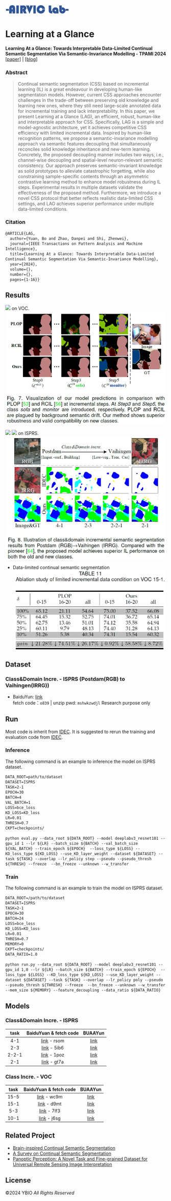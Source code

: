 <img src="illustration/AIRVICLAB.png" width="200px">

# Learning at a Glance 
**Learning At a Glance: Towards Interpretable Data-Limited Continual Semantic Segmentation Via Semantic-Invariance Modelling - TPAMI 2024**
[[paper]](https://ieeexplore.ieee.org/abstract/document/10520832/) | [[blog]](https://ybio.github.io/2024/06/01/blog_LAG/) 
### Abstract

> Continual semantic segmentation (CSS) based on incremental learning (IL) is a great endeavour in developing human-like segmentation models. However, current CSS approaches encounter challenges in the trade-off between preserving old knowledge and learning new ones, where they still need large-scale annotated data for incremental training and lack interpretability. In this paper, we present Learning at a Glance (LAG), an efficient, robust, human-like and interpretable approach for CSS. Specifically, LAG is a simple and model-agnostic architecture, yet it achieves competitive CSS efficiency with limited incremental data. Inspired by human-like recognition patterns, we propose a semantic-invariance modelling approach via semantic features decoupling that simultaneously reconciles solid knowledge inheritance and new-term learning. Concretely, the proposed decoupling manner includes two ways, i.e., channel-wise decoupling and spatial-level neuron-relevant semantic consistency. Our approach preserves semantic-invariant knowledge as solid prototypes to alleviate catastrophic forgetting, while also constraining sample-specific contents through an asymmetric contrastive learning method to enhance model robustness during IL steps. Experimental results in multiple datasets validate the effectiveness of the proposed method. Furthermore, we introduce a novel CSS protocol that better reflects realistic data-limited CSS settings, and LAG achieves superior performance under multiple data-limited conditions.


### Citation
```
@ARTICLE{LAG,
  author={Yuan, Bo and Zhao, Danpei and Shi, Zhenwei},
  journal={IEEE Transactions on Pattern Analysis and Machine Intelligence}, 
  title={Learning At a Glance: Towards Interpretable Data-Limited Continual Semantic Segmentation Via Semantic-Invariance Modelling}, 
  year={2024},
  volume={},
  number={},
  pages={1-16}}
```
## Results
![](https://img.shields.io/badge/class%20incre.-yellow) on VOC.
![vis1](illustration/1.png)

![](https://img.shields.io/badge/class%20incre.-yellow) 
![](https://img.shields.io/badge/domain%20incre.-blue) on ISPRS.
![vis2](illustration/2.png)

- Data-limited continual semantic segmentation
![data-limited](illustration/3.png)

## Dataset
### Class\&Domain Incre. - ISPRS (Postdam(RGB) to Vaihingen(IRRG))
- BaiduYun: [link](https://pan.baidu.com/s/1fPiQdPgeSPRasCB84Ru6lw) \
fetch code：`o839` | unzip pwd: `mshwkzwdjl`
Research purpose only

## Run
Most code is inherit from [IDEC](https://github.com/YBIO/IDEC). It is suggested to rerun the training and evaluation code from [IDEC](https://github.com/YBIO/IDEC).

### Inference
The following command is an example to inference the model on ISPRS dataset.
``` 
DATA_ROOT=path/to/dataset
DATASET=ISPRS
TASK=2-1
EPOCH=30
BATCH=4
VAL_BATCH=1
LOSS=bce_loss
KD_LOSS=KD_loss
LR=0.01
THRESH=0.7
CKPT=checkpoints/

python eval.py --data_root ${DATA_ROOT} --model deeplabv3_resnet101 --gpu_id 1 --lr ${LR} --batch_size ${BATCH} --val_batch_size ${VAL_BATCH} --train_epoch ${EPOCH}  --loss_type ${LOSS} --KD_loss_type ${KD_LOSS} --use_KD_layer_weight --dataset ${DATASET} --task ${TASK} --overlap --lr_policy step --pseudo --pseudo_thresh ${THRESH} --freeze  --bn_freeze --unknown --w_transfer  
```

### Train
The following command is an example to train the model on ISPRS dataset.
```
DATA_ROOT=/path/to/dataset
DATASET=ISPRS
TASK=2-1
EPOCH=30
BATCH=24
LOSS=bce_loss
KD_LOSS=KD_loss
LR=0.01
THRESH=0.7
MEMORY=0
CKPT=checkpoints/
DATA_RATIO=1.0

python run.py --data_root ${DATA_ROOT} --model deeplabv3_resnet101 --gpu_id 1,0 --lr ${LR} --batch_size ${BATCH} --train_epoch ${EPOCH}  --loss_type ${LOSS} --KD_loss_type ${KD_LOSS} --use_KD_layer_weight --dataset ${DATASET} --task ${TASK} --overlap --lr_policy poly --pseudo --pseudo_thresh ${THRESH} --freeze  --bn_freeze --unknown --w_transfer --mem_size ${MEMORY} --feature_decoupling --data_ratio ${DATA_RATIO}
```

## Models
### Class\&Domain Incre. - ISPRS    
 | task | BaiduYuan \& fetch code |BUAAYun|
 | :----: | :----: | :----: |
 | 4-1   | [link](https://pan.baidu.com/s/1MpxO9_Vcg0bmv-wUi6omkg) - rsom  | [link](https://bhpan.buaa.edu.cn/link/AA0273C3FEC2AC4C5B910F919418F04BF8)
 | 2-3   | [link](https://pan.baidu.com/s/1QBlBPzomcv8MB3Ao4M8gaA) - 5ib6  | [link](https://bhpan.buaa.edu.cn/link/AA0273C3FEC2AC4C5B910F919418F04BF8)
 | 2-2-1 | [link](https://pan.baidu.com/s/1tN4_PRNiidZAuSuD4GsOZQ) - 1poz  | [link](https://bhpan.buaa.edu.cn/link/AA0273C3FEC2AC4C5B910F919418F04BF8)
 | 2-1   | [link](https://pan.baidu.com/s/1fSOFsoDghTNHGa82r6ff6Q) - gt7a  | [link](https://bhpan.buaa.edu.cn/link/AA0273C3FEC2AC4C5B910F919418F04BF8)
 
### Class Incre. - VOC
 | task | BaiduYuan \& fetch code| BUAAYun
 | :----: | :----: | :----: | 
 | 15-5   | [link](https://pan.baidu.com/s/1ABRhmD4SxMFUh1MVxZMS0w) - wc9m | [link](https://bhpan.buaa.edu.cn/link/AA0273C3FEC2AC4C5B910F919418F04BF8)
 | 15-1   | [link](https://pan.baidu.com/s/1J4Rf75_GO5UjnsYmeTr4Lg) - d9mt | [link](https://bhpan.buaa.edu.cn/link/AA0273C3FEC2AC4C5B910F919418F04BF8)
 | 5-3    | [link](https://pan.baidu.com/s/13C4-D8WgnPej1DOQiH0baw) - 7lf3 | [link](https://bhpan.buaa.edu.cn/link/AA0273C3FEC2AC4C5B910F919418F04BF8)
 | 10-1   | [link](https://pan.baidu.com/s/1A099wPqKAXMi1yynvDteMw) - j6sg | [link](https://bhpan.buaa.edu.cn/link/AA0273C3FEC2AC4C5B910F919418F04BF8)



## Related Project
- [Brain-inspired Continual Semantic Segmentation](https://ybio.github.io/2024/06/01/blog_LAG/)
- [A Survey on Continual Semantic Segmentation](https://github.com/YBIO/SurveyCSS)
- [Panoptic Perception: A Novel Task and Fine-grained Dataset for Universal Remote Sensing Image Interpretation](https://ybio.github.io/FineGrip/)



## License
©2024 YBIO *All Rights Reserved*



